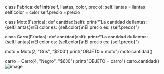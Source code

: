 class Fabrica:
    def __init__(self, llantas, color, precio):
        self.llantas = llantas
        self.color = color
        self.precio = precio

class Moto(Fabrica):
    def cantidad(self):
        print(f"La cantidad de llantas: {self.llantas}\nEl color es: {self.color}\nEl precio es: {self.precio}")

class Carro(Fabrica):
    def cantidad(self):
        print(f"La cantidad de llantas: {self.llantas}\nEl color es: {self.color}\nEl precio es: {self.precio}")

moto = Moto(2, "Gris", "$200")
print("OBJETO = moto")
moto.cantidad()

carro = Carro(4, "Negro", "$600")
print("OBJETO = carro")
carro.cantidad()
![image](https://github.com/user-attachments/assets/14973970-ea88-437a-9f44-8a0edb281d8b)
